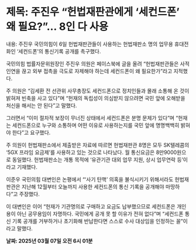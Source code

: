 # **제목: 주진우 “헌법재판관에게 ‘세컨드폰’ 왜 필요?”… 8인 다 사용**

  내용: 주진우 국민의힘이 6일 헌법재판관들이 사용하는 헌법재판소 명의 업무용 휴대전화인 ‘세컨드폰’의 통신기록 공개를 촉구했다. 

국민의힘 법률자문위원장인 주진우 의원은 페이스북에 글을 올려 “헌법재판관들은 사적 인연을 끊고 외부 접촉을 극도로 자제해야 하는데 세컨드폰이 왜 필요한가”라고 지적했다. 

주 의원은 “김세환 전 선관위 사무총장도 세컨드폰으로 정치인들과 몰래 소통해 온 것이 밝혀져 빈축을 사고 있다”며 “헌재의 독립성이 의심받지 않으려면 국민 앞에 오해받을 처신을 해서는 안 된다”고 말했다. 

그러면서 “이미 절차적 보장이 무너진 상태에서 세컨드폰은 분명 문제가 있다”며 “헌재는 세컨드폰으로 누구와 소통하며 어떤 이유로 사용하는지를 국민 앞에 명명백백히 밝혀야 한다”고 요구했다. 

주 의원이 헌법재판소에서 제출받은 자료에 따르면 헌법재판관 8명은 모두 SK텔레콤의 ‘5GX 프라임 요금제’를 사용하고 있는 것으로 나타났다. 월 통신요금은 8만9000원으로 동일했다. 헌법재판소는 개통 목적에 ‘유관기관 대외 업무 지원, 상시 업무연락 등’이라고 기재했다. 

이준우 국민의힘 대변인은 논평에서 “‘사기 탄핵’ 의혹을 불식시키기 위해서라도 헌법재판관은 지난해 12월부터 오늘까지 사용한 세컨드폰의 통신 기록을 공개해야 마땅하다”고 주장했다. 

이 대변인은 이어 “헌재가 기관명의로 구매하고 요금도 납부했으므로 세컨드폰은 개인용이 아닌 공무용임이 자명하다. 국민에게 공개 못 할 이유가 전혀 없다”며 “세컨드폰 통신 기록 공개를 거부하거나 초기화해 반납한다면 스스로 수사 대상임을 인정하는 꼴”이라고 말했다.

  **날짜: 2025년 03월 07일 오전 6시 01분**